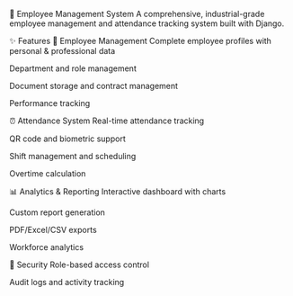🏢 Employee Management System
A comprehensive, industrial-grade employee management and attendance tracking system built with Django.

✨ Features
👥 Employee Management
Complete employee profiles with personal & professional data

Department and role management

Document storage and contract management

Performance tracking

⏰ Attendance System
Real-time attendance tracking

QR code and biometric support

Shift management and scheduling

Overtime calculation

📊 Analytics & Reporting
Interactive dashboard with charts

Custom report generation

PDF/Excel/CSV exports

Workforce analytics

🔐 Security
Role-based access control

Audit logs and activity tracking
